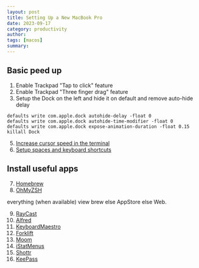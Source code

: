 ```yaml
---
layout: post
title: Setting Up a New MacBook Pro
date: 2023-09-17
category: productivity
author: 
tags: [macos]
summary: 
---
```


## Basic peed up
1. Enable Trackpad "Tap to click" feature
2. Enable Trackpad "Three finger drag" feature
3. Setup the Dock on the left and hide it on default and remove auto-hide delay
```
defaults write com.apple.dock autohide-delay -float 0
defaults write com.apple.dock autohide-time-modifier -float 0
defaults write com.apple.dock expose-animation-duration -float 0.15
killall Dock
```
5. [Increase cursor speed in the terminal](https://www.maketecheasier.com/adjust-cursor-speed-in-mac/)
6. [Setup spaces and keyboard shortcuts](http://osxdaily.com/2011/09/06/switch-between-desktops-spaces-faster-in-os-x-with-control-keys/)

## Install useful apps
7. [Homebrew](https://brew.sh/)
8. [OhMyZSH](https://github.com/ohmyzsh/ohmyzsh)

everything (when available) view brew else AppStore else Web.

9. [RayCast](https://www.raycast.com/store)
10. [Alfred](https://www.alfredapp.com/)
11. [KeyboardMaestro](https://www.keyboardmaestro.com/main/)
12. [Forklift](https://binarynights.com)
13. [Moom](https://manytricks.com/moom/)
14. [iStatMenus](https://bjango.com/mac/istatmenus/)
15. [Shottr](https://shottr.cc/)
16. [KeePass](https://keepass.info/download.html)
